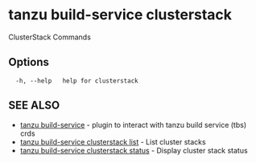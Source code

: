# tanzu build-service clusterstack

ClusterStack Commands

## Options

```console
  -h, --help   help for clusterstack
```

## SEE ALSO

* [tanzu build-service](tanzu_build-service.md)	 - plugin to interact with tanzu build service (tbs) crds
* [tanzu build-service clusterstack list](tanzu_build-service_clusterstack_list.md)	 - List cluster stacks
* [tanzu build-service clusterstack status](tanzu_build-service_clusterstack_status.md)	 - Display cluster stack status
